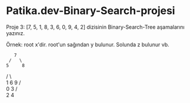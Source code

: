 # Patika.dev-Binary-Search-projesi
Proje 3: [7, 5, 1, 8, 3, 6, 0, 9, 4, 2] dizisinin Binary-Search-Tree aşamalarını yazınız.

Örnek: root x'dir. root'un sağından y bulunur. Solunda z bulunur vb.

       7
     /   \
    5     8
   / \     \
  1   6     9
 / \
0   3
   / \
  2   4
